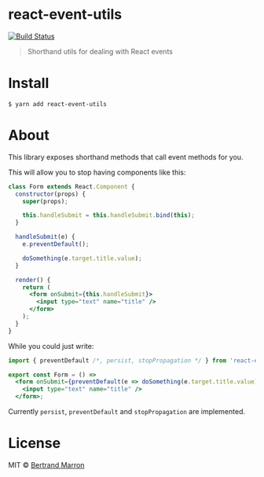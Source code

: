 # react-event-utils

[![Build Status](https://travis-ci.org/tusbar/react-event-utils.svg?branch=master)](https://travis-ci.org/tusbar/react-event-utils)

> Shorthand utils for dealing with React events

# Install

```cli
$ yarn add react-event-utils
```

# About

This library exposes shorthand methods that call event methods for you.

This will allow you to stop having components like this:

```jsx
class Form extends React.Component {
  constructor(props) {
    super(props);

    this.handleSubmit = this.handleSubmit.bind(this);
  }

  handleSubmit(e) {
    e.preventDefault();

    doSomething(e.target.title.value);
  }

  render() {
    return (
      <form onSubmit={this.handleSubmit}>
        <input type="text" name="title" />
      </form>
    );
  }
}
```

While you could just write:

```jsx
import { preventDefault /*, persist, stopPropagation */ } from 'react-event-utils';

export const Form = () =>
  <form onSubmit={preventDefault(e => doSomething(e.target.title.value))}>
    <input type="text" name="title" />
  </form>;
```

Currently `persist`, `preventDefault` and `stopPropagation` are implemented.


# License

MIT © [Bertrand Marron](https://github.com/tusbar)

